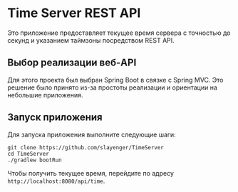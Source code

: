 # Time Server REST API

Это приложение предоставляет текущее время сервера с точностью до секунд и указанием таймзоны посредством REST API.

## Выбор реализации веб-API

Для этого проекта был выбран Spring Boot в связке с Spring MVC. Это решение было принято из-за простоты реализации и ориентации на небольшие приложения.

## Запуск приложения

Для запуска приложения выполните следующие шаги:
```
git clone https://github.com/slayenger/TimeServer
cd TimeServer
./gradlew bootRun
```


Чтобы получить текущее время, перейдите по адресу  `http://localhost:8080/api/time`.


